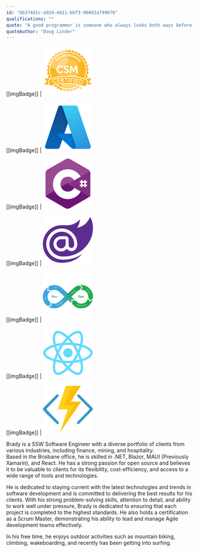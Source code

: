 ```yaml
---
id: "6b374d1c-a924-eb11-bbf3-000d3a799676"
qualifications: ""
quote: "A good programmer is someone who always looks both ways before crossing a one-way street."
quoteAuthor: "Doug Linder"
---
```


[[imgBadge]]
| ![CSM_Badge](../badges/Certification-scrumalliance-master.png)

[[imgBadge]]
| ![Azure](../badges/Business-microsoft-azure.png)

[[imgBadge]]
| ![C#](../badges/Developer-c-sharp.png)

[[imgBadge]]
| ![Blazor](../badges/Developer-blazor.png)

[[imgBadge]]
| ![Dev Ops](../badges/Developer-devops.png)

[[imgBadge]]
| ![React](../badges/Developer-react.png)

[[imgBadge]]
| ![Azure Functions](../badges/Developer-azure-function.png)

Brady is a SSW Software Engineer with a diverse portfolio of clients from various industries, including finance, mining, and hospitality.   
Based in the Brisbane office, he is skilled in .NET, Blazor, MAUI (Previously Xamarin), and React. He has a strong passion for open source and believes it to be valuable to clients for its flexibility, cost-efficiency, and access to a wide range of tools and technologies.

He is dedicated to staying current with the latest technologies and trends in software development and is committed to delivering the best results for his clients. With his strong problem-solving skills, attention to detail, and ability to work well under pressure, Brady is dedicated to ensuring that each project is completed to the highest standards. He also holds a certification as a Scrum Master, demonstrating his ability to lead and manage Agile development teams effectively.

In his free time, he enjoys outdoor activities such as mountain biking, climbing, wakeboarding, and recently has been getting into surfing.
